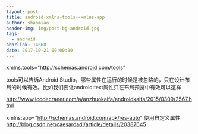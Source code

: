 ```yaml
---
layout: post
title: android-xmlns-tools--xmlns-app
author: shaomiao
header-img: img/post-bg-android.jpg
tags:
  - android
abbrlink: 14668
date: 2017-10-21 00:00:00
---
```

  xmlns:tools="http://schemas.android.com/tools"

tools可以告诉Android Studio，哪些属性在运行的时候是被忽略的，只在设计布局的时候有效。比如我们要让android:text属性只在布局预览中有效可以这样

http://www.jcodecraeer.com/a/anzhuokaifa/androidkaifa/2015/0309/2567.html

xmlns:app="http://schemas.android.com/apk/res-auto"
使用自定义属性
http://blog.csdn.net/caesardadi/article/details/20387645
